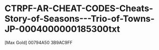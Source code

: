 # CTRPF-AR-CHEAT-CODES-Cheats-Story-of-Seasons---Trio-of-Towns-JP-0004000000185300txt

[Max Gold]
00794A50 3B9AC9FF
